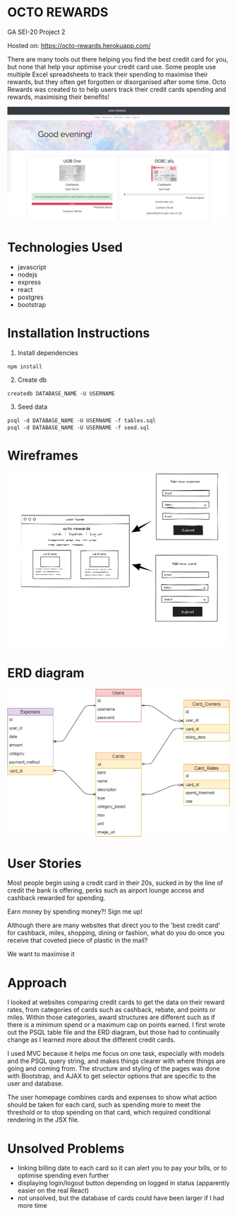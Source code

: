 # OCTO REWARDS
GA SEI-20 Project 2 

Hosted on: https://octo-rewards.herokuapp.com/

There are many tools out there helping you find the best credit card for you, but none that help your optimise your credit card use. Some people use multiple Excel spreadsheets to track their spending to maximise their rewards, but they often get forgotten or disorganised after some time. Octo Rewards was created to to help users track their credit cards spending and rewards, maximising their benefits! 

![screenshot of octo user page](https://github.com/jasminesis/octo-rewards/blob/master/documents/octorewards.png)

# Technologies Used
- javascript
- nodejs
- express
- react
- postgres
- bootstrap

# Installation Instructions
1. Install dependencies
``` 
npm install
```
2. Create db
```
createdb DATABASE_NAME -U USERNAME
```
3. Seed data
```
psql -d DATABASE_NAME -U USERNAME -f tables.sql
psql -d DATABASE_NAME -U USERNAME -f seed.sql
```

# Wireframes
![wireframe](https://github.com/jasminesis/octo-rewards/blob/master/documents/wireframe2.png)
# ERD diagram
![ERD diagram](https://github.com/jasminesis/octo-rewards/blob/master/documents/ERDoctorewards.png)

# User Stories
Most people begin using a credit card in their 20s, sucked in by the line of credit the bank is offering, perks such as airport lounge access and cashback rewarded for spending. 

Earn money by spending money?! Sign me up! 

Although there are many websites that direct you to the 'best credit card' for cashback, miles, shopping, dining or fashion, what do you do once you receive that coveted piece of plastic in the mail? 

We want to maximise it

# Approach
I looked at websites comparing credit cards to get the data on their reward rates, from categories of cards such as cashback, rebate, and points or miles. Within those categories, award structures are different such as if there is a minimum spend or a maximum cap on points earned. I first wrote out the PSQL table file and the ERD diagram, but those had to continually change as I learned more about the different credit cards. 

I used MVC because it helps me focus on one task, especially with models and the PSQL query string, and makes things clearer with where things are going and coming from. The structure and styling of the pages was done with Bootstrap, and AJAX to get selector options that are specific to the user and database. 

The user homepage combines cards and expenses to show what action should be taken for each card, such as spending more to meet the threshold or to stop spending on that card, which required conditional rendering in the JSX file.


# Unsolved Problems
- linking billing date to each card so it can alert you to pay your bills, or to optimise spending even further
- displaying login/logout button depending on logged in status (apparently easier on the real React)
- not unsolved, but the database of cards could have been larger if I had more time

